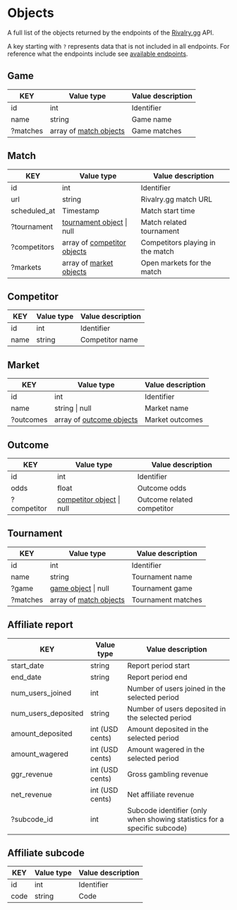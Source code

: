 # Objects

A full list of the objects returned by the endpoints of the [Rivalry.gg](https://www.rivalry.gg/) API.

A key starting with `?` represents data that is not included in all endpoints. For reference what the endpoints include see [available endpoints](../).

## Game

KEY | Value type | Value description
--- | --- | ---
id | int | Identifier
name | string | Game name
?matches | array of [match objects](#match) | Game matches

## Match

KEY | Value type | Value description
--- | --- | ---
id | int | Identifier
url | string | Rivalry.gg match URL
scheduled_at | Timestamp | Match start time
?tournament | [tournament object](#tournament) \| null | Match related tournament
?competitors | array of [competitor objects](#competitor) | Competitors playing in the match
?markets | array of [market objects](#market) | Open markets for the match

## Competitor

KEY | Value type | Value description
--- | --- | ---
id | int | Identifier
name | string | Competitor name

## Market

KEY | Value type | Value description
--- | --- | ---
id | int | Identifier
name | string \| null | Market name
?outcomes | array of [outcome objects](#outcome) | Market outcomes

## Outcome

KEY | Value type | Value description
--- | --- | ---
id | int | Identifier
odds | float | Outcome odds
?competitor | [competitor object](#competitor) \| null | Outcome related competitor

## Tournament

KEY | Value type | Value description
--- | --- | ---
id | int | Identifier
name | string | Tournament name
?game | [game object](#game) \| null | Tournament game
?matches | array of [match objects](#match) | Tournament matches

## Affiliate report

KEY | Value type | Value description
--- | --- | ---
start_date | string | Report period start
end_date | string | Report period end
num_users_joined | int | Number of users joined in the selected period
num_users_deposited | string | Number of users deposited in the selected period
amount_deposited | int (USD cents) | Amount deposited in the selected period
amount_wagered | int (USD cents) | Amount wagered in the selected period
ggr_revenue | int (USD cents) | Gross gambling revenue
net_revenue | int (USD cents) | Net affiliate revenue
?subcode_id | int | Subcode identifier (only when showing statistics for a specific subcode)

## Affiliate subcode

KEY | Value type | Value description
--- | --- | ---
id | int | Identifier
code | string | Code